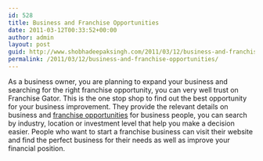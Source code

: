 ```yaml
---
id: 528
title: Business and Franchise Opportunities
date: 2011-03-12T00:33:52+00:00
author: admin
layout: post
guid: http://www.shobhadeepaksingh.com/2011/03/12/business-and-franchise-opportunities/
permalink: /2011/03/12/business-and-franchise-opportunities/
---
```

As a business owner, you are planning to expand your business and searching for the right franchise opportunity, you can very well trust on Franchise Gator. This is the one stop shop to find out the best opportunity for your business improvement. They provide the relevant details on business and [franchise opportunities](http://www.franchisegator.com/) for business people, you can search by industry, location or investment level that help you make a decision easier. People who want to start a franchise business can visit their website and find the perfect business for their needs as well as improve your financial position.